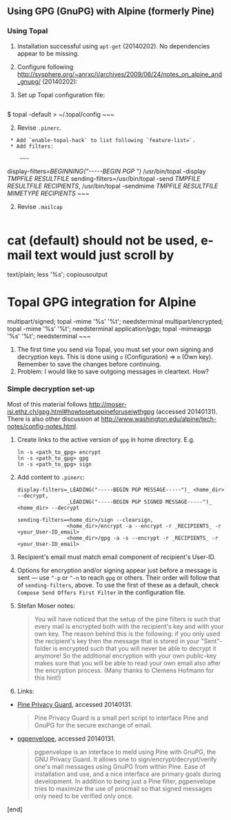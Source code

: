 ## Using GPG (GnuPG) with Alpine (formerly Pine)

### Using Topal

 1. Installation successful using `apt-get` (20140202). No dependencies appear to be missing.
 1. Configure following http://sysphere.org/~anrxc/j/archives/2009/06/24/notes_on_alpine_and_gnupg/ (20140202):

   2. Set up Topal configuration file:

        ~~~
$ topal -default > ~/.topal/config 
        ~~~

   2. Revise `.pinerc`. 
   
     * Add `enable-topal-hack` to list following `feature-list=`.
     * Add filters:

        ~~~
display-filters=_BEGINNING("-----BEGIN PGP ")_ /usr/bin/topal -display _TMPFILE_ _RESULTFILE_
sending-filters=/usr/bin/topal -send _TMPFILE_ _RESULTFILE_ _RECIPIENTS_,
                /usr/bin/topal -sendmime _TMPFILE_ _RESULTFILE_ _MIMETYPE_ _RECIPIENTS_
        ~~~

   2. Revise `.mailcap` 

        ~~~
# cat (default) should not be used, e-mail text would just scroll by
text/plain; less '%s'; copiousoutput
# Topal GPG integration for Alpine
multipart/signed; topal -mime '%s' '%t'; needsterminal
multipart/encrypted; topal -mime '%s' '%t'; needsterminal
application/pgp; topal -mimeapgp '%s' '%t'; needsterminal
        ~~~

 1. The first time you send via Topal, you must set your own signing and decryption keys. This is done using `o` (Configuration) => `m` (Own key). Remember to save the changes before continuing.
 1. Problem: I would like to save outgoing messages in cleartext. How?


### Simple decryption set-up

Most of this material follows http://moser-isi.ethz.ch/gpg.html#howtosetuppineforuseiwthgpg (accessed 20140131). There is also other discussion at http://www.washington.edu/alpine/tech-notes/config-notes.html.

 1. Create links to the active version of `gpg` in home directory. E.g.

        ln -s <path_to_gpg> encrypt
        ln -s <path_to_gpg> gpg
        ln -s <path_to_gpg> sign

 1. Add content to `.pinerc`:

        display-filters=_LEADING("-----BEGIN PGP MESSAGE-----")_ <home_dir> --decrypt,
                        _LEADING("-----BEGIN PGP SIGNED MESSAGE-----")_ <home_dir> --decrypt

        sending-filters=<home_dir>/sign --clearsign,
                        <home_dir>/encrypt -a --encrypt -r _RECIPIENTS_ -r <your_User-ID_email>
                        <home_dir>/gpg -a -s --encrypt -r _RECIPIENTS_ -r <your_User-ID_email>

 1. Recipient's email must match email component of recipient's User-ID. 
 1. Options for encryption and/or signing appear just before a message is sent — use `^-p` or `^-n` to reach `gpg` or others. Their order will follow that of `sending-filters`, above. To use the first of these as a default, check `Compose Send Offers First Filter` in the configuration file. 
 1. Stefan Moser notes:

    > You will have noticed that the setup of the pine filters is such that every mail is encrypted both with the recipient's key and with your own key. The reason behind this is the following: if you only used the recipient's key then the message that is stored in your "Sent"-folder is encrypted such that you will never be able to decrypt it anymore! So the additional encryption with your own public-key makes sure that you will be able to read your own email also after the encryption process. (Many thanks to Clemens Hofmann for this hint!) 

 1. Links:

   * [Pine Privacy Guard](http://quantumlab.net/pine_privacy_guard/), accessed 20140131.

        > Pine Privacy Guard is a small perl script to interface Pine and GnuPG for the secure exchange of email.

   * [pgpenvelope](http://pgpenvelope.sourceforge.net/), accessed 20140131. 

        > pgpenvelope is an interface to meld using Pine with GnuPG, the GNU Privacy Guard. It allows one to sign/encrypt/decrypt/verify one's mail messages using GnuPG from within Pine. Ease of installation and use, and a nice interface are primary goals during development. In addition to being just a Pine filter, pgpenvelope tries to maximize the use of procmail so that signed messages only need to be verified only once. 

[end]
